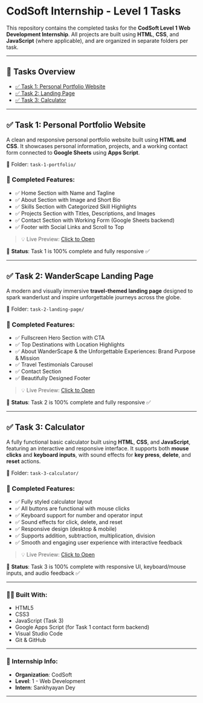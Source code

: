 # CodSoft Internship - Level 1 Tasks

This repository contains the completed tasks for the **CodSoft Level 1 Web Development Internship**. All projects are built using **HTML**, **CSS**, and **JavaScript** (where applicable), and are organized in separate folders per task.

---

## 📂 Tasks Overview
- [✅ Task 1: Personal Portfolio Website](#-task-1-personal-portfolio-website)
- [✅ Task 2: Landing Page](#-task-2-wanderscape-landing-page)
- [✅ Task 3: Calculator](#-task-3-calculator)

---

## ✅ Task 1: Personal Portfolio Website

A clean and responsive personal portfolio website built using **HTML and CSS**. It showcases personal information, projects, and a working contact form connected to **Google Sheets** using **Apps Script**.

📂 Folder: `task-1-portfolio/`

### 🔹 Completed Features:

- ✅ Home Section with Name and Tagline
- ✅ About Section with Image and Short Bio
- ✅ Skills Section with Categorized Skill Highlights
- ✅ Projects Section with Titles, Descriptions, and Images
- ✅ Contact Section with Working Form (Google Sheets backend)
- ✅ Footer with Social Links and Scroll to Top

> 💡 Live Preview: [Click to Open](https://sankhyayan-dey.github.io/codsoft-level-1-tasks/task-1-portfolio/)

📌 **Status**: Task 1 is 100% complete and fully responsive ✅

---

## ✅ Task 2: WanderScape Landing Page

A modern and visually immersive **travel-themed landing page** designed to spark wanderlust and inspire unforgettable journeys across the globe.

📂 Folder: `task-2-landing-page/`

### 🔹 Completed Features:

- ✅ Fullscreen Hero Section with CTA  
- ✅ Top Destinations with Location Highlights  
- ✅ About WanderScape & the Unforgettable Experiences: Brand Purpose & Mission  
- ✅ Travel Testimonials Carousel  
- ✅ Contact Section
- ✅ Beautifully Designed Footer  

> 💡 Live Preview: [Click to Open](https://sankhyayan-dey.github.io/codsoft-level-1-tasks/task-2-landing-page/)

📌 **Status**: Task 2 is 100% complete and fully responsive ✅

---

## ✅ Task 3: Calculator

A fully functional basic calculator built using **HTML**, **CSS**, and **JavaScript**, featuring an interactive and responsive interface. It supports both **mouse clicks** and **keyboard inputs**, with sound effects for **key press**, **delete**, and **reset** actions.

📂 Folder: `task-3-calculator/`

### 🔹 Completed Features:

- ✅ Fully styled calculator layout
- ✅ All buttons are functional with mouse clicks
- ✅ Keyboard support for number and operator input
- ✅ Sound effects for click, delete, and reset
- ✅ Responsive design (desktop & mobile)
- ✅ Supports addition, subtraction, multiplication, division  
- ✅ Smooth and engaging user experience with interactive feedback

> 💡 Live Preview: [Click to Open](https://sankhyayan-dey.github.io/codsoft-level-1-tasks/task-3-calculator/)

📌 **Status**: Task 3 is 100% complete with responsive UI, keyboard/mouse inputs, and audio feedback ✅

---

### 👨‍💻 Built With:

- HTML5
- CSS3
- JavaScript (Task 3)
- Google Apps Script (for Task 1 contact form backend)
- Visual Studio Code
- Git & GitHub

---

### 📅 Internship Info:

- **Organization**: CodSoft
- **Level**: 1 - Web Development
- **Intern**: Sankhyayan Dey

---
